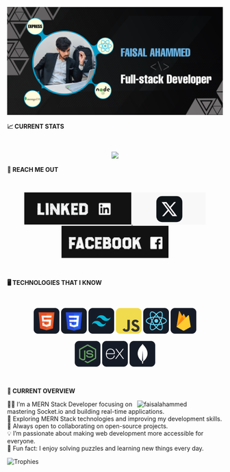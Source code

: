 <a href="https://www.facebook.com/FaisalAhammed00/">
<img src="https://github.com/faisal-devs/faisal-devs/blob/main/Img/github%20cover%20faisal.png" />
</a>
<br/>

**📈 CURRENT STATS**

<br />
<p align="center">
  <img width="60%" src="https://github-readme-streak-stats.herokuapp.com?user=faisal-devs&theme=react&hide_border=true&background=0D1117&stroke=0D1117&fire=#FFFF00&sideLabels=#009BC7&currStreakNum=FF1CF8&ring=FF1CF7&currStreakLabel=FF1CF7&sideNums=00F0FF" />
</p>

**📲 REACH ME OUT**

<br />

<p align="center">
  <a href="https://www.linkedin.com/">
    <img height="75" src="https://github.com/faisal-devs/faisal-devs/blob/main/Img/linked%20in-01.png">
  </a>
  <a href="https://www.x.com/">
    <img height="75" src="https://github.com/faisal-devs/faisal-devs/blob/main/Img/x-logo.png">
  </a>
  <a href="https://www.facebook.com/FaisalAhammed00/">
    <img height="75" src="https://github.com/faisal-devs/faisal-devs/blob/main/Img/facebook.jpg">
  </a>
</p>


<br />

**🖥️ TECHNOLOGIES THAT I KNOW**

<br>
<p align="center">
<img src="https://github.com/faisal-devs/faisal-devs/blob/main/Img/HTML.png"/>
<img src="https://github.com/faisal-devs/faisal-devs/blob/main/Img/css.png"/>
<img src="https://github.com/faisal-devs/faisal-devs/blob/main/Img/tailwind.png"/>
<img src="https://github.com/faisal-devs/faisal-devs/blob/main/Img/JavaScript.png"/>
<img src="https://github.com/faisal-devs/faisal-devs/blob/main/Img/react.png"/>
<img src="https://github.com/faisal-devs/faisal-devs/blob/main/Img/firebase.png"/>
</p>

<p align="center">
<img src="https://github.com/faisal-devs/faisal-devs/blob/main/Img/node.png"/>
<img src="https://github.com/faisal-devs/faisal-devs/blob/main/Img/express.png"/>
<img src="https://github.com/faisal-devs/faisal-devs/blob/main/Img/mongo.png"/>
</p><br/>

**🧭 CURRENT OVERVIEW**


<div align="left"> <a href="https://app.daily.dev/faisalahammed"><img align="right" src="https://i.ibb.co.com/2RGwcjw/326720485-3521258418153006-7613572174582478532-n.png" width="200" alt="faisalahammed"/></a> </div>
👨‍💻 I’m a MERN Stack Developer focusing on mastering Socket.io and building real-time applications.
<br/>
🚀 Exploring MERN Stack technologies and improving my development skills.
<br/>
🤝 Always open to collaborating on open-source projects.
<br/>
💡 I’m passionate about making web development more accessible for everyone.
<br/>
🌟 Fun fact: I enjoy solving puzzles and learning new things every day.


<br />

![Trophies](https://github-profile-trophy.vercel.app/?username=faisal-devs&theme=discord)

